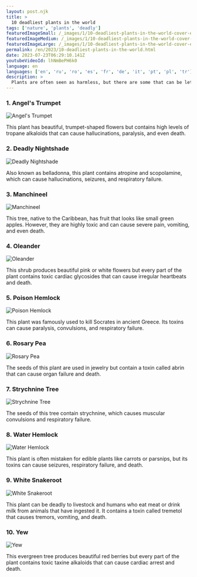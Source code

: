 ```yaml
---
layout: post.njk
title: >
  10 deadliest plants in the world
tags: ['nature', 'plants', 'deadly']
featuredImageSmall: /_images/1/10-deadliest-plants-in-the-world-cover-en-small.webp
featuredImageMedium: /_images/1/10-deadliest-plants-in-the-world-cover-en-medium.webp
featuredImageLarge: /_images/1/10-deadliest-plants-in-the-world-cover-en-large.webp
permalink: /en/2023/10-deadliest-plants-in-the-world.html
date: 2023-07-23T06:29:10.141Z
youtubeVideoId: lhNmBePH6k0
language: en
languages: ['en', 'ru', 'ro', 'es', 'fr', 'de', 'it', 'pt', 'pl', 'tr']
description: >
  Plants are often seen as harmless, but there are some that can be lethal to humans and animals alike. Here are the top 10 deadliest plants in the world.
---
```


### 1. Angel's Trumpet

![Angel's Trumpet](/_images/c/c871fe8f71a4524304e3a8969388e84b-medium.webp)

This plant has beautiful, trumpet-shaped flowers but contains high levels of tropane alkaloids that can cause hallucinations, paralysis, and even death.

### 2. Deadly Nightshade

![Deadly Nightshade](/_images/5/51ccf9eaf745923c16fca0a8c83e78d2-medium.webp)

Also known as belladonna, this plant contains atropine and scopolamine, which can cause hallucinations, seizures, and respiratory failure.

### 3. Manchineel

![Manchineel](/_images/7/7b08a45d0f833291f6afac62e5ab2fbd-medium.webp)

This tree, native to the Caribbean, has fruit that looks like small green apples. However, they are highly toxic and can cause severe pain, vomiting, and even death.

### 4. Oleander

![Oleander](/_images/5/5549bfde9eb13568ffc3c1021b4d8338-medium.webp)

This shrub produces beautiful pink or white flowers but every part of the plant contains toxic cardiac glycosides that can cause irregular heartbeats and death.

### 5. Poison Hemlock

![Poison Hemlock](/_images/2/26f44787765bd17cbda7af6b354bff30-medium.webp)

This plant was famously used to kill Socrates in ancient Greece. Its toxins can cause paralysis, convulsions, and respiratory failure.

### 6. Rosary Pea

![Rosary Pea](/_images/1/128c432132ab4835b4fde8742712a9be-medium.webp)

The seeds of this plant are used in jewelry but contain a toxin called abrin that can cause organ failure and death.

### 7. Strychnine Tree

![Strychnine Tree](/_images/2/2687cba70275e5d4ecf51050676eaa48-medium.webp)

The seeds of this tree contain strychnine, which causes muscular convulsions and respiratory failure.

### 8. Water Hemlock

![Water Hemlock](/_images/0/0707c0fbef3356ad63fdc9d45328a9dc-medium.webp)

This plant is often mistaken for edible plants like carrots or parsnips, but its toxins can cause seizures, respiratory failure, and death.

### 9. White Snakeroot

![White Snakeroot](/_images/d/d4525c96565049cc4c57921e8a783780-medium.webp)

This plant can be deadly to livestock and humans who eat meat or drink milk from animals that have ingested it. It contains a toxin called tremetol that causes tremors, vomiting, and death.

### 10. Yew

![Yew](/_images/9/942ec0bcb183023a0e01ea2611f7acfa-medium.webp)

This evergreen tree produces beautiful red berries but every part of the plant contains toxic taxine alkaloids that can cause cardiac arrest and death.

